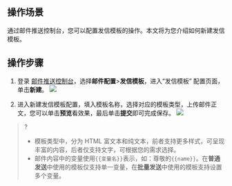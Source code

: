 ## 操作场景
通过邮件推送控制台，您可以配置发信模板的操作。本文将为您介绍如何新建发信模板。

## 操作步骤
1. 登录 [邮件推送控制台](https://console.cloud.tencent.com/ses/domain)，选择**邮件配置**>**发信模板**，进入“发信模板” 配置页面，单击**新建**。
![](https://main.qcloudimg.com/raw/8212b48026a2bdd181fd62670122fb77.png)

2. 进入新建发信模板配置，填入模板名称，选择对应的模板类型，上传邮件正文，您可以单击**预览**看效果，最后单击**提交**即可完成保存。
![](https://main.qcloudimg.com/raw/39721d72682ea9fe8eaa2bb10949e834.png)
>?
>- 模板类型中，分为 HTML 富文本和纯文本，前者支持更多样式，可呈现丰富的内容，后者仅支持文字，可根据您的需求选择。
>- 邮件内容中的变量使用`{{变量名}}`表示，如：尊敬的`{{name}}`。在**普通发送**中使用的模板仅支持单一变量，在**批量发送**中使用的模板支持设置多个变量。
